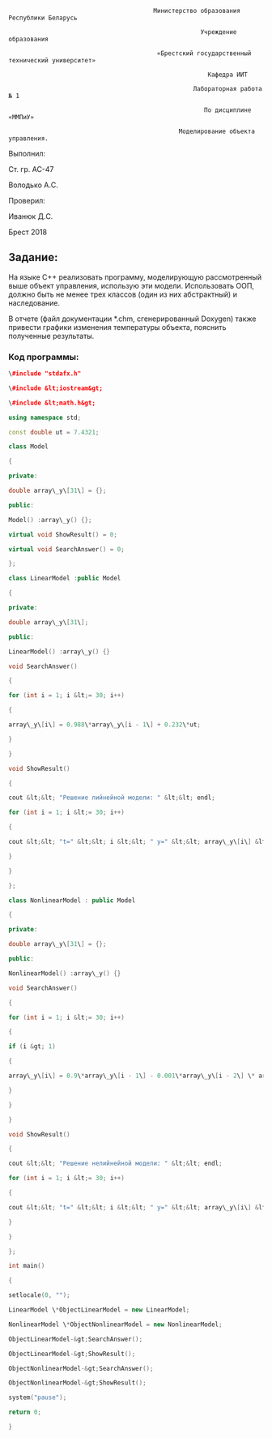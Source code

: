 ﻿                                            Министерство образования Республики Беларусь

                                                         Учреждение образования

                                             «Брестский государственный технический университет»

                                                           Кафедра ИИТ

                                                       Лабораторная работа № 1

                                                          По дисциплине «ММПиУ»

                                                   Моделирование объекта управления.



Выполнил:

Ст. гр. АС-47

Володько А.C.

Проверил:

Иванюк Д.C.

Брест 2018   
  
  
## Задание:  
На языке C++ реализовать программу, моделирующую рассмотренный выше объект управления, использую эти модели. Использовать ООП, должно быть не менее трех классов (один из них абстрактный) и наследование.

В отчете (файл документации \*.chm, сгенерированный Doxygen) также привести графики изменения температуры объекта, пояснить полученные результаты.

### Код программы:
```c++
\#include "stdafx.h"

\#include &lt;iostream&gt;

\#include &lt;math.h&gt;

using namespace std;

const double ut = 7.4321;

class Model

{

private:

double array\_y\[31\] = {};

public:

Model() :array\_y() {};

virtual void ShowResult() = 0;

virtual void SearchAnswer() = 0;

};

class LinearModel :public Model

{

private:

double array\_y\[31\];

public:

LinearModel() :array\_y() {}

void SearchAnswer()

{

for (int i = 1; i &lt;= 30; i++)

{

array\_y\[i\] = 0.988\*array\_y\[i - 1\] + 0.232\*ut;

}

}

void ShowResult()

{

cout &lt;&lt; "Решение лийнейной модели: " &lt;&lt; endl;

for (int i = 1; i &lt;= 30; i++)

{

cout &lt;&lt; "t=" &lt;&lt; i &lt;&lt; " y=" &lt;&lt; array\_y\[i\] &lt;&lt; endl;

}

}

};

class NonlinearModel : public Model

{

private:

double array\_y\[31\] = {};

public:

NonlinearModel() :array\_y() {}

void SearchAnswer()

{

for (int i = 1; i &lt;= 30; i++)

{

if (i &gt; 1)

{

array\_y\[i\] = 0.9\*array\_y\[i - 1\] - 0.001\*array\_y\[i - 2\] \* array\_y\[i - 2\] + ut + sin(ut);

}

}

}

void ShowResult()

{

cout &lt;&lt; "Решение нелийнейной модели: " &lt;&lt; endl;

for (int i = 1; i &lt;= 30; i++)

{

cout &lt;&lt; "t=" &lt;&lt; i &lt;&lt; " y=" &lt;&lt; array\_y\[i\] &lt;&lt; endl;

}

}

};

int main()

{

setlocale(0, "");

LinearModel \*ObjectLinearModel = new LinearModel;

NonlinearModel \*ObjectNonlinearModel = new NonlinearModel;

ObjectLinearModel-&gt;SearchAnswer();

ObjectLinearModel-&gt;ShowResult();

ObjectNonlinearModel-&gt;SearchAnswer();

ObjectNonlinearModel-&gt;ShowResult();

system("pause");

return 0;

}
```
